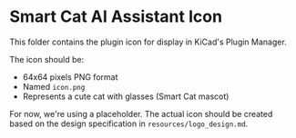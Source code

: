 # Smart Cat AI Assistant Icon

This folder contains the plugin icon for display in KiCad's Plugin Manager.

The icon should be:
- 64x64 pixels PNG format
- Named `icon.png`
- Represents a cute cat with glasses (Smart Cat mascot)

For now, we're using a placeholder. The actual icon should be created based on the design specification in `resources/logo_design.md`.
